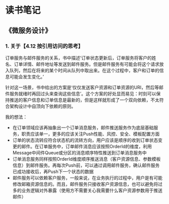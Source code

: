 # 读书笔记

## 《微服务设计》

### 1. 关于【4.12 按引用访问的思考】

订单服务与邮件服务的关系，书中描述‘订单状态更新后，订单服务将客户的姓名、订单详情、邮件地址等发送到邮件服务。但是邮件服务有可能会将这个请求放入队列，然后在将来的某个时间从队列中取出来。在这个过程中，客户和订单的信息可能会发生变化。’

针对这一场景，书中给出的方案是‘仅仅发送客户资源和订单资源的URI，然后等邮件服务就绪时再回过头来查询这些信息’。这个方案的好处显而易见：时刻可以保持推送的客户信息和订单信息是最新的，但是这样就形成了一个双向依赖，不太符合架构设计中自顶向下依赖的原则。

我的想法：
  - 在订单领域应该再抽象出一个订单消息服务，邮件推送服务作为底层基础服务，职责应该单一，更多的应该关注Push性能、风控、安全、模板配置方面
  - 订单的状态流转应符合状态机的流转方向，用户应该是顺序的收到订单状态变更的邮件。在订单服务中，订单邮件消息应该按照OrderId的维度，利用Message中间件Queue或分区的消息顺序特性推送到订单消息服务中
  - 订单消息服务同样按照OrderId维度顺序推送消息（客户资源信息、参数模板信息）到邮件服务。再每次Push前，可以通过调用邮件服务，确认邮件服务已成功接收后，再Push下一个状态的数据
  - 邮件服务可以依赖客户服务，一般来说，在业务执行的过程中，用户是有可能修改邮箱资源信息的。而且，邮件服务只接收客户资源信息，也可以避免将过多的业务逻辑对外暴露（使用方不需要关心我需要什么客户资源参数用于推送邮件）